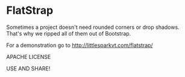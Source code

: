 FlatStrap
=============

Sometimes a project doesn't need rounded corners or drop shadows. That's why we ripped all of them out of Bootstrap.

For a demonstration go to http://littlesparkvt.com/flatstrap/

APACHE LICENSE

USE AND SHARE!
